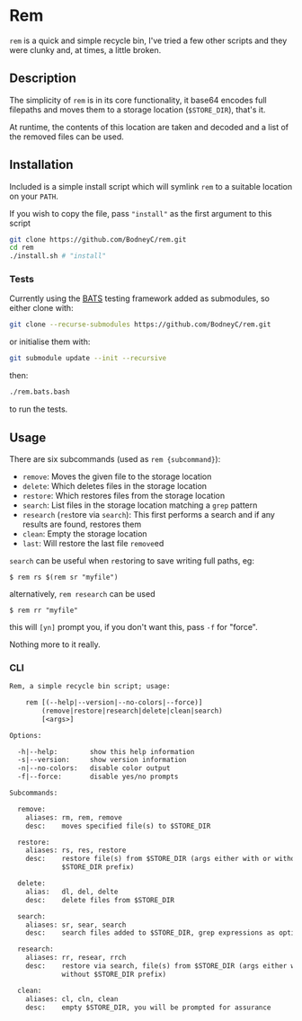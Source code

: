 <!-- markdownlint-disable MD013 -->

# Rem

`rem` is a quick and simple recycle bin, I've tried a few other scripts and they were clunky and, at times, a little broken.

## Description

The simplicity of `rem` is in its core functionality, it base64 encodes full filepaths and moves them to a storage location (`$STORE_DIR`), that's it.

At runtime, the contents of this location are taken and decoded and a list of the removed files can be used.

## Installation

Included is a simple install script which will symlink `rem` to a suitable location on your `PATH`.

If you wish to copy the file, pass `"install"` as the first argument to this script

```sh
git clone https://github.com/BodneyC/rem.git
cd rem
./install.sh # "install"
```

### Tests

Currently using the [BATS](https://github.com/bats-core/bats-core) testing framework added as submodules, so either clone with:

```sh
git clone --recurse-submodules https://github.com/BodneyC/rem.git
```

or initialise them with:

```sh
git submodule update --init --recursive
```

then:

```sh
./rem.bats.bash
```

to run the tests.

## Usage

There are six subcommands (used as `rem {subcommand}`):

- `remove`: Moves the given file to the storage location
- `delete`: Which deletes files in the storage location
- `restore`: Which restores files from the storage location
- `search`: List files in the storage location matching a `grep` pattern
- `research` (`res`tore via `search`): This first performs a search and if any results are found, restores them
- `clean`: Empty the storage location
- `last`: Will restore the last file `remove`ed

`search` can be useful when `r`e`s`toring to save writing full paths, eg:

    $ rem rs $(rem sr "myfile")

alternatively, `rem research` can be used

    $ rem rr "myfile"

this will `[yn]` prompt you, if you don't want this, pass `-f` for "force".

Nothing more to it really.

### CLI

```txt
Rem, a simple recycle bin script; usage:

    rem [(--help|--version|--no-colors|--force)]
        (remove|restore|research|delete|clean|search)
        [<args>]

Options:

  -h|--help:        show this help information
  -s|--version:     show version information
  -n|--no-colors:   disable color output
  -f|--force:       disable yes/no prompts

Subcommands:

  remove:
    aliases: rm, rem, remove
    desc:    moves specified file(s) to $STORE_DIR

  restore:
    aliases: rs, res, restore
    desc:    restore file(s) from $STORE_DIR (args either with or without
             $STORE_DIR prefix)

  delete:
    alias:   dl, del, delte
    desc:    delete files from $STORE_DIR

  search:
    aliases: sr, sear, search
    desc:    search files added to $STORE_DIR, grep expressions as optional args

  research:
    aliases: rr, resear, rrch
    desc:    restore via search, file(s) from $STORE_DIR (args either with or
             without $STORE_DIR prefix)

  clean:
    aliases: cl, cln, clean
    desc:    empty $STORE_DIR, you will be prompted for assurance
```
